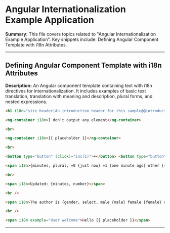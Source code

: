 # Angular Internationalization Example Application

**Summary:** This file covers topics related to "Angular Internationalization Example Application". Key snippets include: Defining Angular Component Template with i18n Attributes.

---

## Defining Angular Component Template with i18n Attributes

**Description:** An Angular component template containing text with i18n directives for internationalization. It includes examples of basic text translation, translation with meaning and description, plural forms, and nested expressions.

```html
<h1 i18n="site header|An introduction header for this sample@@introductionHeader">Hello i18n!</h1>

<ng-container i18n>I don't output any element</ng-container>

<br>

<ng-container i18n>{{ placeholder }}</ng-container>

<br>

<button type="button" (click)="inc(1)">+</button> <button type="button" (click)="inc(-1)">-</button>

<span i18n>{minutes, plural, =0 {just now} =1 {one minute ago} other {{{minutes}} minutes ago}}</span>

<br>

<span i18n>Updated: {minutes, number}</span>

<br />

<span i18n>The author is {gender, select, male {male} female {female} other {other}}</span>

<br />

<span i18n example="User welcome">Hello {{ placeholder }}</span>
```

---